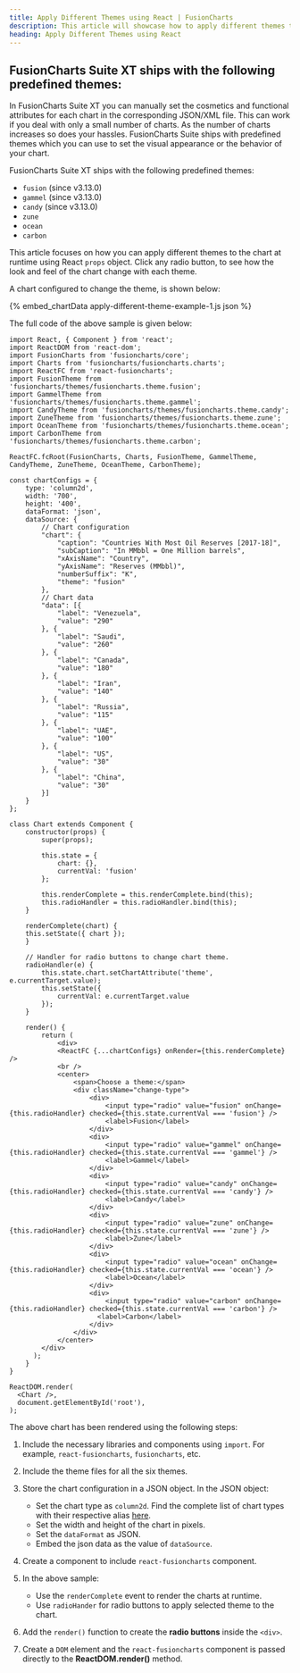 ```yaml
---
title: Apply Different Themes using React | FusionCharts
description: This article will showcase how to apply different themes to the chart at runtime.
heading: Apply Different Themes using React
---
```


## FusionCharts Suite XT ships with the following predefined themes:

In FusionCharts Suite XT you can manually set the cosmetics and functional attributes for each chart in the corresponding JSON/XML file. This can work if you deal with only a small number of charts. As the number of charts increases so does your hassles. FusionCharts Suite ships with predefined themes which you can use to set the visual appearance or the behavior of your chart.

FusionCharts Suite XT ships with the following predefined themes:

* `fusion` (since v3.13.0)
* `gammel` (since v3.13.0)
* `candy` (since v3.13.0)
* `zune`
* `ocean`
* `carbon`

This article focuses on how you can apply different themes to the chart at runtime using React `props` object. Click any radio button, to see how the look and feel of the chart change with each theme.

A chart configured to change the theme, is shown below:

{% embed_chartData apply-different-theme-example-1.js json %}

The full code of the above sample is given below:

```
import React, { Component } from 'react';
import ReactDOM from 'react-dom';
import FusionCharts from 'fusioncharts/core';
import Charts from 'fusioncharts/fusioncharts.charts';
import ReactFC from 'react-fusioncharts';
import FusionTheme from 'fusioncharts/themes/fusioncharts.theme.fusion';
import GammelTheme from 'fusioncharts/themes/fusioncharts.theme.gammel';
import CandyTheme from 'fusioncharts/themes/fusioncharts.theme.candy';
import ZuneTheme from 'fusioncharts/themes/fusioncharts.theme.zune';
import OceanTheme from 'fusioncharts/themes/fusioncharts.theme.ocean';
import CarbonTheme from 'fusioncharts/themes/fusioncharts.theme.carbon';

ReactFC.fcRoot(FusionCharts, Charts, FusionTheme, GammelTheme, CandyTheme, ZuneTheme, OceanTheme, CarbonTheme);

const chartConfigs = {
    type: 'column2d',
    width: '700',
    height: '400',
    dataFormat: 'json',
    dataSource: {
        // Chart configuration
        "chart": {
            "caption": "Countries With Most Oil Reserves [2017-18]",
            "subCaption": "In MMbbl = One Million barrels",
            "xAxisName": "Country",
            "yAxisName": "Reserves (MMbbl)",
            "numberSuffix": "K",
            "theme": "fusion"
        },
        // Chart data
        "data": [{
            "label": "Venezuela",
            "value": "290"
        }, {
            "label": "Saudi",
            "value": "260"
        }, {
            "label": "Canada",
            "value": "180"
        }, {
            "label": "Iran",
            "value": "140"
        }, {
            "label": "Russia",
            "value": "115"
        }, {
            "label": "UAE",
            "value": "100"
        }, {
            "label": "US",
            "value": "30"
        }, {
            "label": "China",
            "value": "30"
        }]
    }
};

class Chart extends Component {
    constructor(props) {
        super(props);

        this.state = {
            chart: {},
            currentVal: 'fusion'
        };

        this.renderComplete = this.renderComplete.bind(this);
        this.radioHandler = this.radioHandler.bind(this);
    }

    renderComplete(chart) {
    this.setState({ chart });
    }

    // Handler for radio buttons to change chart theme.
    radioHandler(e) {
        this.state.chart.setChartAttribute('theme', e.currentTarget.value);
        this.setState({
            currentVal: e.currentTarget.value
        });
    }

    render() {
        return (
            <div>
            <ReactFC {...chartConfigs} onRender={this.renderComplete} />
            <br />
            <center>
                <span>Choose a theme:</span>
                <div className="change-type">
                    <div>
                        <input type="radio" value="fusion" onChange={this.radioHandler} checked={this.state.currentVal === 'fusion'} />
                        <label>Fusion</label>
                    </div>
                    <div>
                        <input type="radio" value="gammel" onChange={this.radioHandler} checked={this.state.currentVal === 'gammel'} />
                        <label>Gammel</label>
                    </div>
                    <div>
                        <input type="radio" value="candy" onChange={this.radioHandler} checked={this.state.currentVal === 'candy'} />
                        <label>Candy</label>
                    </div>
                    <div>
                        <input type="radio" value="zune" onChange={this.radioHandler} checked={this.state.currentVal === 'zune'} />
                        <label>Zune</label>
                    </div>
                    <div>
                        <input type="radio" value="ocean" onChange={this.radioHandler} checked={this.state.currentVal === 'ocean'} />
                        <label>Ocean</label>
                    </div>
                    <div>
                        <input type="radio" value="carbon" onChange={this.radioHandler} checked={this.state.currentVal === 'carbon'} />
                      <label>Carbon</label>
                    </div>
                </div>
            </center>
        </div>
      );
    }
}

ReactDOM.render(
  <Chart />,
  document.getElementById('root'),
);
```

The above chart has been rendered using the following steps:

1. Include the necessary libraries and components using `import`. For example, `react-fusioncharts`, `fusioncharts`, etc.

2. Include the theme files for all the six themes.

3. Store the chart configuration in a JSON object. In the JSON object:
    * Set the chart type as `column2d`. Find the complete list of chart types with their respective alias [here](https://www.fusioncharts.com/dev/chart-guide/list-of-charts).
    * Set the width and height of the chart in pixels. 
    * Set the `dataFormat` as JSON.
    * Embed the json data as the value of `dataSource`.

3. Create a component to include `react-fusioncharts` component.

4. In the above sample:
	* Use the `renderComplete` event to render the charts at runtime.
	* Use `radioHander` for radio buttons to apply selected theme to the chart.

5. Add the `render()` function to create the **radio buttons** inside the `<div>`.

6. Create a `DOM` element and the `react-fusioncharts` component is passed directly to the **ReactDOM.render()** method.

